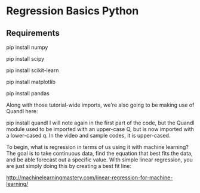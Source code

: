 # Regression Basics Python

## Requirements

pip install numpy

pip install scipy

pip install scikit-learn

pip install matplotlib

pip install pandas

Along with those tutorial-wide imports, we're also going to be making use of Quandl here:

pip install quandl
I will note again in the first part of the code, but the Quandl module used to be imported with an upper-case Q, but is now imported with a lower-cased q. In the video and sample codes, it is upper-cased.

To begin, what is regression in terms of us using it with machine learning? The goal is to take continuous data, find the equation that best fits the data, and be able forecast out a specific value. With simple linear regression, you are just simply doing this by creating a best fit line:

<span style="color: green"> http://machinelearningmastery.com/linear-regression-for-machine-learning/ </span>
